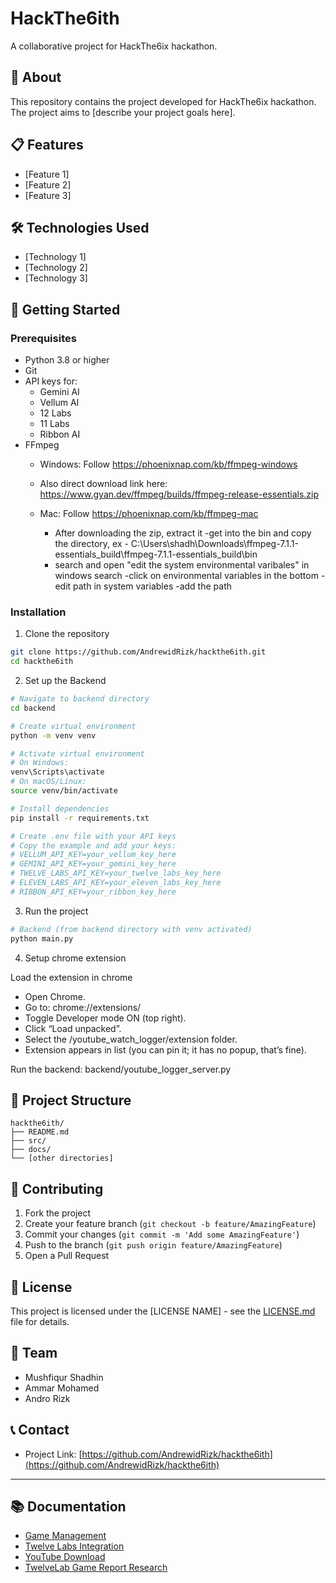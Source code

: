 # HackThe6ith

A collaborative project for HackThe6ix hackathon.

## 🚀 About

This repository contains the project developed for HackThe6ix hackathon. The project aims to [describe your project goals here].

## 📋 Features

- [Feature 1]
- [Feature 2]
- [Feature 3]

## 🛠️ Technologies Used

- [Technology 1]
- [Technology 2]
- [Technology 3]

## 🚀 Getting Started

### Prerequisites

- Python 3.8 or higher
- Git
- API keys for:
  - Gemini AI
  - Vellum AI
  - 12 Labs
  - 11 Labs
  - Ribbon AI
- FFmpeg 
  - Windows: Follow https://phoenixnap.com/kb/ffmpeg-windows
  - Also direct download link here: https://www.gyan.dev/ffmpeg/builds/ffmpeg-release-essentials.zip
  - Mac: Follow https://phoenixnap.com/kb/ffmpeg-mac

    - After downloading the zip, extract it
    -get into the bin and copy the directory, ex - C:\Users\shadh\Downloads\ffmpeg-7.1.1-essentials_build\ffmpeg-7.1.1-essentials_build\bin
    - search and open "edit the system environmental varibales" in windows search
    -click on environmental variables in the bottom
    -edit path in system variables
    -add the path 

### Installation

1. Clone the repository
```bash
git clone https://github.com/AndrewidRizk/hackthe6ith.git
cd hackthe6ith
```

2. Set up the Backend
```bash
# Navigate to backend directory
cd backend

# Create virtual environment
python -m venv venv

# Activate virtual environment
# On Windows:
venv\Scripts\activate
# On macOS/Linux:
source venv/bin/activate

# Install dependencies
pip install -r requirements.txt

# Create .env file with your API keys
# Copy the example and add your keys:
# VELLUM_API_KEY=your_vellum_key_here
# GEMINI_API_KEY=your_gemini_key_here
# TWELVE_LABS_API_KEY=your_twelve_labs_key_here
# ELEVEN_LABS_API_KEY=your_eleven_labs_key_here
# RIBBON_API_KEY=your_ribbon_key_here
```

3. Run the project
```bash
# Backend (from backend directory with venv activated)
python main.py
```

4. Setup chrome extension

Load the extension in chrome
- Open Chrome.
- Go to: chrome://extensions/
- Toggle Developer mode ON (top right).
- Click “Load unpacked”.
- Select the /youtube_watch_logger/extension folder.
- Extension appears in list (you can pin it; it has no popup, that’s fine).

Run the backend: backend/youtube_logger_server.py

## 📁 Project Structure

```
hackthe6ith/
├── README.md
├── src/
├── docs/
└── [other directories]
```

## 🤝 Contributing

1. Fork the project
2. Create your feature branch (`git checkout -b feature/AmazingFeature`)
3. Commit your changes (`git commit -m 'Add some AmazingFeature'`)
4. Push to the branch (`git push origin feature/AmazingFeature`)
5. Open a Pull Request

## 📝 License

This project is licensed under the [LICENSE NAME] - see the [LICENSE.md](LICENSE.md) file for details.

## 👥 Team

- Mushfiqur Shadhin
- Ammar Mohamed
- Andro Rizk

## 📞 Contact

- Project Link: [https://github.com/AndrewidRizk/hackthe6ith](https://github.com/AndrewidRizk/hackthe6ith)

---


## 📚 Documentation

- [Game Management](https://github.com/WhyILived/HT6ix/blob/main/documentation/Game_Management.md)
- [Twelve Labs Integration](https://github.com/WhyILived/HT6ix/blob/main/documentation/Twelve_labs.md)
- [YouTube Download](https://github.com/WhyILived/HT6ix/blob/main/documentation/Youtube_download.md)
- [TwelveLab Game Report Research](https://github.com/WhyILived/HT6ix/tree/main/TwelveLabGameReport)
